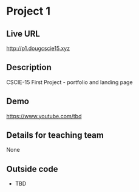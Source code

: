 # Project 1

## Live URL
<http://p1.dougcscie15.xyz>

## Description
CSCIE-15 First Project - portfolio and landing page

## Demo
<https://www.youtube.com/tbd>

## Details for teaching team
None

## Outside code
* TBD
